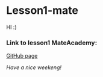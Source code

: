 # Lesson1-mate
HI :)

### Link to lesson1 MateAcademy:
<!-- LINKS -->
[GitHub page](https://skravche.github.io/less1-18/)

*Have a nice weekeng!*
